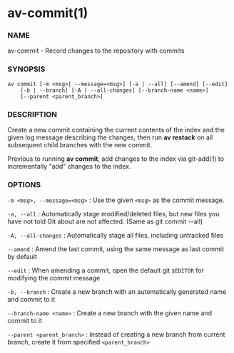 # av-commit(1)

### NAME

av-commit - Record changes to the repository with commits

### SYNOPSIS

```synopsis
av commit [-m <msg>| --message=<msg>] [-a | --all] [--amend] [--edit]
    [-b | --branch] [-A | --all-changes] [--branch-name <name>]
    [--parent <parent_branch>]
```

### DESCRIPTION

Create a new commit containing the current contents of the index and the given log message describing the changes, then run **av restack** on all subsequent child branches with the new commit.

Previous to running **av commit**, add changes to the index via git-add(1) to incrementally "add" changes to the index.

### OPTIONS

`-m <msg>, --message=<msg>` : Use the given `<msg>` as the commit message.

`-a, --all` : Automatically stage modified/deleted files, but new files you have not told Git about are not affected. (Same as git commit --all)

`-A, --all-changes` : Automatically stage all files, including untracked files

`--amend` : Amend the last commit, using the same message as last commit by default

`--edit` : When amending a commit, open the default git `$EDITOR` for modifying the commit message

`-b, --branch` : Create a new branch with an automatically generated name and commit to it

`--branch-name <name>` : Create a new branch with the given name and commit to it

`--parent <parent_branch>` : Instead of creating a new branch from current branch, create it from specified `<parent_branch>`
